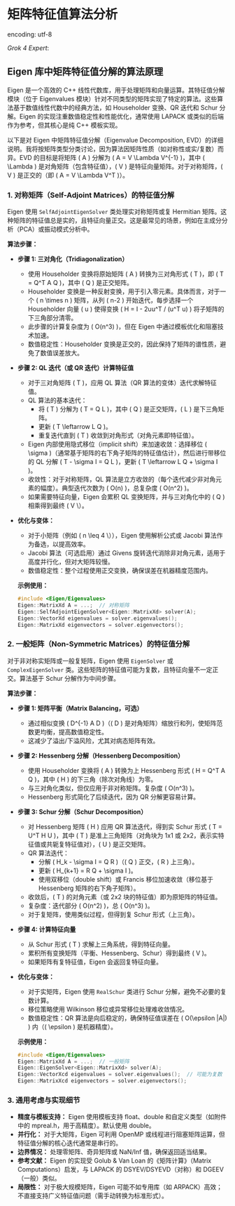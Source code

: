 # 矩阵特征值算法分析

encoding: utf-8

*Grok 4 Expert*:

## Eigen 库中矩阵特征值分解的算法原理

Eigen 是一个高效的 C++ 线性代数库，用于处理矩阵和向量运算。其特征值分解模块（位于 Eigenvalues 模块）针对不同类型的矩阵实现了特定的算法。这些算法基于数值线性代数中的经典方法，如 Householder 变换、QR 迭代和 Schur 分解。Eigen 的实现注重数值稳定性和性能优化，通常使用 LAPACK 或类似的后端作为参考，但其核心是纯 C++ 模板实现。

以下是对 Eigen 中矩阵特征值分解（Eigenvalue Decomposition, EVD）的详细说明。我将按矩阵类型分类讨论，因为算法因矩阵性质（如对称性或实/复数）而异。EVD 的目标是将矩阵 \( A \) 分解为 \( A = V \Lambda V^{-1} \)，其中 \( \Lambda \) 是对角矩阵（包含特征值），\( V \) 是特征向量矩阵。对于对称矩阵，\( V \) 是正交的（即 \( A = V \Lambda V^T \)）。

### 1. **对称矩阵（Self-Adjoint Matrices）的特征值分解**

   Eigen 使用 `SelfAdjointEigenSolver` 类处理实对称矩阵或复 Hermitian 矩阵。这种矩阵的特征值总是实的，且特征向量正交。这是最常见的场景，例如在主成分分析（PCA）或振动模式分析中。

**算法步骤：**

- **步骤 1: 三对角化（Tridiagonalization）**
  - 使用 Householder 变换将原始矩阵 \( A \) 转换为三对角形式 \( T \)，即 \( T = Q^T A Q \)，其中 \( Q \) 是正交矩阵。
  - Householder 变换是一种反射变换，用于引入零元素。具体而言，对于一个 \( n \times n \) 矩阵，从列 \( n-2 \) 开始迭代，每步选择一个 Householder 向量 \( u \) 使得变换 \( H = I - 2uu^T / (u^T u) \) 将子矩阵的下三角部分清零。
  - 此步骤的计算复杂度为 \( O(n^3) \)，但在 Eigen 中通过模板优化和阻塞技术加速。
  - 数值稳定性：Householder 变换是正交的，因此保持了矩阵的谱性质，避免了数值误差放大。
- **步骤 2: QL 迭代（或 QR 迭代）计算特征值**
  - 对于三对角矩阵 \( T \)，应用 QL 算法（QR 算法的变体）迭代求解特征值。
  - QL 算法的基本迭代：
    - 将 \( T \) 分解为 \( T = Q L \)，其中 \( Q \) 是正交矩阵，\( L \) 是下三角矩阵。
    - 更新 \( T \leftarrow L Q \)。
    - 重复迭代直到 \( T \) 收敛到对角形式（对角元素即特征值）。
  - Eigen 内部使用隐式移位（implicit shift）来加速收敛：选择移位 \( \sigma \)（通常基于矩阵的右下角子矩阵的特征值估计），然后进行带移位的 QL 分解 \( T - \sigma I = Q L \)，更新 \( T \leftarrow L Q + \sigma I \)。
  - 收敛性：对于对称矩阵，QL 算法是立方收敛的（每个迭代减少非对角元素的幅度）。典型迭代次数为 \( O(n) \)，总复杂度 \( O(n^2) \)。
  - 如果需要特征向量，Eigen 会累积 QL 变换矩阵，并与三对角化中的 \( Q \) 相乘得到最终 \( V \）。
- **优化与变体：**
  - 对于小矩阵（例如 \( n \leq 4 \）），Eigen 使用解析公式或 Jacobi 算法作为备选，以提高效率。
  - Jacobi 算法（可选启用）通过 Givens 旋转迭代消除非对角元素，适用于高度并行化，但对大矩阵较慢。
  - 数值稳定性：整个过程使用正交变换，确保误差在机器精度范围内。

   **示例使用：**

   ```cpp
   #include <Eigen/Eigenvalues>
   Eigen::MatrixXd A = ...;  // 对称矩阵
   Eigen::SelfAdjointEigenSolver<Eigen::MatrixXd> solver(A);
   Eigen::VectorXd eigenvalues = solver.eigenvalues();
   Eigen::MatrixXd eigenvectors = solver.eigenvectors();
   ```

### 2. **一般矩阵（Non-Symmetric Matrices）的特征值分解**

   对于非对称实矩阵或一般复矩阵，Eigen 使用 `EigenSolver` 或 `ComplexEigenSolver` 类。这些矩阵的特征值可能为复数，且特征向量不一定正交。算法基于 Schur 分解作为中间步骤。

**算法步骤：**

- **步骤 1: 矩阵平衡（Matrix Balancing，可选）**
  - 通过相似变换 \( D^{-1} A D \)（\( D \) 是对角矩阵）缩放行和列，使矩阵范数更均衡，提高数值稳定性。
  - 这减少了溢出/下溢风险，尤其对病态矩阵有效。
- **步骤 2: Hessenberg 分解（Hessenberg Decomposition）**
  - 使用 Householder 变换将 \( A \) 转换为上 Hessenberg 形式 \( H = Q^T A Q \)，其中 \( H \) 的下三角（除次对角线）为零。
  - 与三对角化类似，但仅应用于非对称矩阵。复杂度 \( O(n^3) \)。
  - Hessenberg 形式简化了后续迭代，因为 QR 分解更容易计算。
- **步骤 3: Schur 分解（Schur Decomposition）**
  - 对 Hessenberg 矩阵 \( H \) 应用 QR 算法迭代，得到实 Schur 形式 \( T = U^T H U \)，其中 \( T \) 是准上三角矩阵（对角块为 1x1 或 2x2，表示实特征值或共轭复特征值对），\( U \) 是正交矩阵。
  - QR 算法迭代：
    - 分解 \( H_k - \sigma I = Q R \)（\( Q \) 正交，\( R \) 上三角）。
    - 更新 \( H_{k+1} = R Q + \sigma I \)。
    - 使用双移位（double shift）或 Francis 移位加速收敛（移位基于 Hessenberg 矩阵的右下角子矩阵）。
  - 收敛后，\( T \) 的对角元素（或 2x2 块的特征值）即为原矩阵的特征值。
  - 复杂度：迭代部分 \( O(n^2) \)，总 \( O(n^3) \)。
  - 对于复矩阵，使用类似过程，但得到复 Schur 形式（上三角）。
- **步骤 4: 计算特征向量**
  - 从 Schur 形式 \( T \) 求解上三角系统，得到特征向量。
  - 累积所有变换矩阵（平衡、Hessenberg、Schur）得到最终 \( V \)。
  - 如果矩阵有复特征值，Eigen 会返回复特征向量。
- **优化与变体：**
  - 对于实矩阵，Eigen 使用 `RealSchur` 类进行 Schur 分解，避免不必要的复数计算。
  - 移位策略使用 Wilkinson 移位或异常移位处理难收敛情况。
  - 数值稳定性：QR 算法是向后稳定的，确保特征值误差在 \( O(\epsilon \|A\|) \) 内（\( \epsilon \) 是机器精度）。

   **示例使用：**

   ```cpp
   #include <Eigen/Eigenvalues>
   Eigen::MatrixXd A = ...;  // 一般矩阵
   Eigen::EigenSolver<Eigen::MatrixXd> solver(A);
   Eigen::VectorXcd eigenvalues = solver.eigenvalues();  // 可能为复数
   Eigen::MatrixXcd eigenvectors = solver.eigenvectors();
   ```

### 3. **通用考虑与实现细节**

- **精度与模板支持：** Eigen 使用模板支持 float、double 和自定义类型（如附件中的 mpreal.h，用于高精度）。默认使用 double。
- **并行化：** 对于大矩阵，Eigen 可利用 OpenMP 或线程进行阻塞矩阵运算，但特征值分解的核心迭代通常是串行的。
- **边界情况：** 处理零矩阵、奇异矩阵或 NaN/Inf 值，确保返回适当结果。
- **参考文献：** Eigen 的实现受 Golub & Van Loan 的《矩阵计算》（Matrix Computations）启发，与 LAPACK 的 DSYEV/DSYEVD（对称）和 DGEEV（一般）类似。
- **局限性：** 对于极大规模矩阵，Eigen 可能不如专用库（如 ARPACK）高效；不直接支持广义特征值问题（需手动转换为标准形式）。
